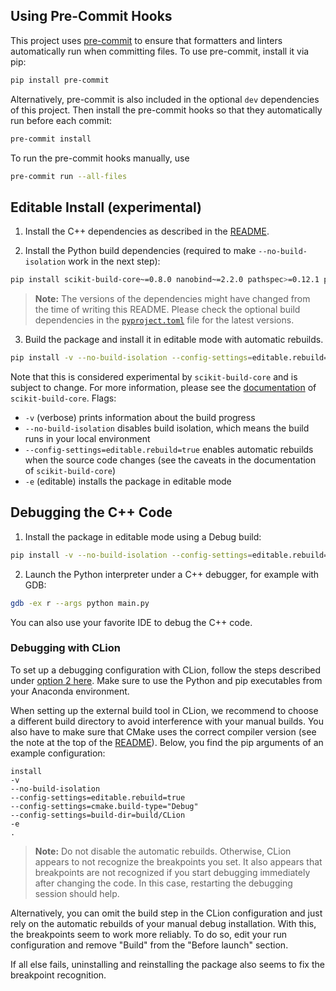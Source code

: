 ## Using Pre-Commit Hooks

This project uses [pre-commit](https://pre-commit.com/) to ensure that formatters and linters automatically run when committing files.
To use pre-commit, install it via pip:

```bash
pip install pre-commit
```

Alternatively, pre-commit is also included in the optional `dev` dependencies of this project.
Then install the pre-commit hooks so that they automatically run before each commit:

```bash
pre-commit install
```

To run the pre-commit hooks manually, use

```bash
pre-commit run --all-files
```

## Editable Install (experimental)

1. Install the C++ dependencies as described in the [README](../README.md).

2. Install the Python build dependencies (required to make `--no-build-isolation` work in the next step):

```bash
pip install scikit-build-core~=0.8.0 nanobind~=2.2.0 pathspec>=0.12.1 pyproject-metadata>=0.7.1 typing_extensions~=4.12.2 cmake>=3.24
```

> **Note:** The versions of the dependencies might have changed from the time of writing this README. Please check the
> optional build dependencies in the [`pyproject.toml`](../pyproject.toml) file for the latest versions.

3. Build the package and install it in editable mode with automatic rebuilds.

```bash
pip install -v --no-build-isolation --config-settings=editable.rebuild=true -e .
```

Note that this is considered experimental by `scikit-build-core` and is subject to change.
For more information, please see
the [documentation](https://scikit-build-core.readthedocs.io/en/latest/configuration.html#editable-installs)
of `scikit-build-core`.
Flags:

- `-v` (verbose) prints information about the build progress
- `--no-build-isolation` disables build isolation, which means the build runs in your local environment
- `--config-settings=editable.rebuild=true` enables automatic rebuilds when the source code changes (see the caveats in
  the documentation of `scikit-build-core`)
- `-e` (editable) installs the package in editable mode

## Debugging the C++ Code

1. Install the package in editable mode using a Debug build:

```bash
pip install -v --no-build-isolation --config-settings=editable.rebuild=true --config-settings=cmake.build-type="Debug" -e .
```

2. Launch the Python interpreter under a C++ debugger, for example with GDB:

```bash
gdb -ex r --args python main.py
```

You can also use your favorite IDE to debug the C++ code.

### Debugging with CLion

To set up a debugging configuration with CLion, follow the steps described
under [option 2 here](https://www.jetbrains.com/help/clion/debugging-python-extensions.html#debug-custom-py).
Make sure to use the Python and pip executables from your Anaconda environment.

When setting up the external build tool in CLion, we recommend to choose a different build directory to avoid
interference with your manual builds.
You also have to make sure that CMake uses the correct compiler version (see the note at the top of
the [README](../README.md)).
Below, you find the pip arguments of an example configuration:

```
install
-v
--no-build-isolation
--config-settings=editable.rebuild=true
--config-settings=cmake.build-type="Debug"
--config-settings=build-dir=build/CLion
-e
.
```

> **Note:** Do not disable the automatic rebuilds. Otherwise, CLion appears to not recognize the breakpoints you set.
> It also appears that breakpoints are not recognized if you start debugging immediately after changing the code.
> In this case, restarting the debugging session should help.

Alternatively, you can omit the build step in the CLion configuration and just rely on the automatic rebuilds of your
manual debug installation.
With this, the breakpoints seem to work more reliably.
To do so, edit your run configuration and remove "Build" from the "Before launch" section.

If all else fails, uninstalling and reinstalling the package also seems to fix the breakpoint recognition.
